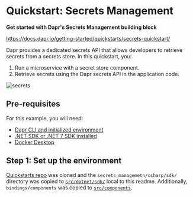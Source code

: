 # Quickstart: Secrets Management

**Get started with Dapr's Secrets Management building block**  

https://docs.dapr.io/getting-started/quickstarts/secrets-quickstart/

Dapr provides a dedicated secrets API that allows developers to retrieve secrets from a secrets store. In this quickstart, you:

1. Run a microservice with a secret store component.
2. Retrieve secrets using the Dapr secrets API in the application code.

![secrets](https://docs.dapr.io/images/secretsmanagement-quickstart/secrets-mgmt-quickstart.png)

## Pre-requisites

For this example, you will need:

* [Dapr CLI and initialized environment](https://docs.dapr.io/getting-started)
* [.NET SDK or .NET 7 SDK installed](https://dotnet.microsoft.com/download)
* [Docker Desktop](https://www.docker.com/products/docker-desktop)

## Step 1: Set up the environment

[Quickstarts repo](https://github.com/dapr/quickstarts/) was cloned and the `secrets_managemetn/csharp/sdk/` directory was copied to [`src/dotnet/sdk/`](./src/dotnet/sdk/) local to this readme. Additionally, `bindings/components` was copied to [`src/components`](./src/components/).